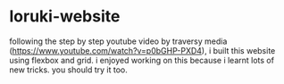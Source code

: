 # loruki-website
following the step by step youtube video by traversy media (https://www.youtube.com/watch?v=p0bGHP-PXD4), i built this website using flexbox and grid. i enjoyed working on this because i learnt lots of new tricks. you should try it too.

